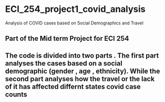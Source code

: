 # ECI_254_project1_covid_analysis
Analysis of COVID cases based on Social Demographics and Travel
## Part of the Mid term Project for ECI 254
## The code is divided into two parts . The first part analyses the cases based on a social demographic (gender , age ,  ethnicity). While the second part analyses how the travel or the lack of it has affected differnt states covid case counts
